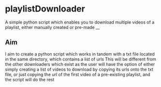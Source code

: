 # playlistDownloader
A simple python script which enables you to download multiple videos of a playlist, either manually created or pre-made
__

## Aim
I aim to create a python script which works in tandem with a txt file located in the same directory, which contains a list of urls
This will be different from the other downloaders which exist as the user will have the option of either simply creating a list of videos to download by copying its urls onto the txt file, or just copying the url of the first video of a pre-existing playlist, and the script will do the rest


